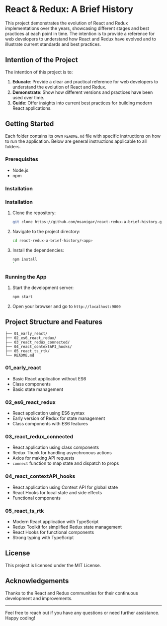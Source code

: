 # React & Redux: A Brief History

This project demonstrates the evolution of React and Redux implementations over the years, showcasing different stages and best practices at each point in time. The intention is to provide a reference for web developers to understand how React and Redux have evolved and to illustrate current standards and best practices.

## Intention of the Project

The intention of this project is to:

1. **Educate**: Provide a clear and practical reference for web developers to understand the evolution of React and Redux.
2. **Demonstrate**: Show how different versions and practices have been used over time.
3. **Guide**: Offer insights into current best practices for building modern React applications.

## Getting Started

Each folder contains its own `README.md` file with specific instructions on how to run the application. Below are general instructions applicable to all folders.

### Prerequisites

- Node.js
- npm

### Installation

### Installation
1. Clone the repository:
    ```sh
    git clone https://github.com/msanigar/react-redux-a-brief-history.git
    ```
2. Navigate to the project directory:
    ```sh
    cd react-redux-a-brief-history/<app>
    ```
3. Install the dependencies:
    ```sh
    npm install
    `

### Running the App

1. Start the development server:
    ```sh
    npm start
    ```
2. Open your browser and go to `http://localhost:9000`

## Project Structure and Features

```react-redux-history/
├── 01_early_react/
├── 02_es6_react_redux/
├── 03_react_redux_connected/
├── 04_react_contextAPI_hooks/
├── 05_react_ts_rtk/
└── README.md
```

### 01_early_react

- Basic React application without ES6
- Class components
- Basic state management

### 02_es6_react_redux

- React application using ES6 syntax
- Early version of Redux for state management
- Class components with ES6 features

### 03_react_redux_connected

- React application using class components
- Redux Thunk for handling asynchronous actions
- Axios for making API requests
- `connect` function to map state and dispatch to props

### 04_react_contextAPI_hooks

- React application using Context API for global state
- React Hooks for local state and side effects
- Functional components

### 05_react_ts_rtk

- Modern React application with TypeScript
- Redux Toolkit for simplified Redux state management
- React Hooks for functional components
- Strong typing with TypeScript

## License

This project is licensed under the MIT License.

## Acknowledgements

Thanks to the React and Redux communities for their continuous development and improvements.

---

Feel free to reach out if you have any questions or need further assistance. Happy coding!
